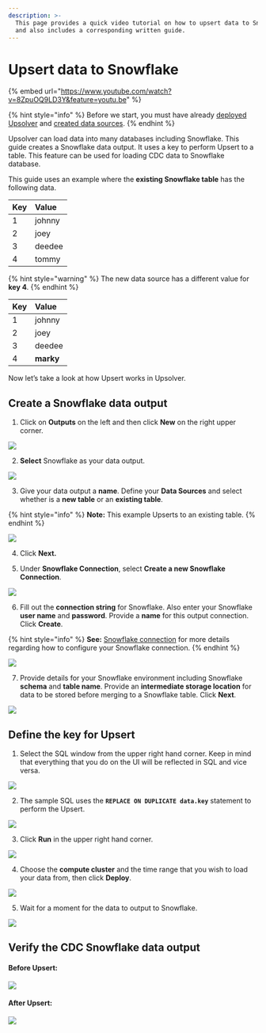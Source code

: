 ```yaml
---
description: >-
  This page provides a quick video tutorial on how to upsert data to Snowflake
  and also includes a corresponding written guide.
---
```


# Upsert data to Snowflake



{% embed url="https://www.youtube.com/watch?v=8ZpuOQ9LD3Y&feature=youtu.be" %}

{% hint style="info" %}
Before we start, you must have already [deployed Upsolver](../../../../getting-started/start-using-upsolver/upsolver-deployment-guide.md) and [created data sources](../../../../connecting-data-sources/amazon-aws-data-sources/amazon-s3-data-source/quick-guide-s3-data-source-1.md).
{% endhint %}

Upsolver can load data into many databases including Snowflake. This guide creates a Snowflake data output. It uses a key to perform Upsert to a table. This feature can be used for loading CDC data to Snowflake database.

This guide uses an example where the **existing Snowflake table** has the following data.

| Key | Value |
| :--- | :--- |
| 1 | johnny |
| 2 | joey |
| 3 | deedee |
| 4 | tommy |

{% hint style="warning" %}
The new data source has a different value for **key 4**.
{% endhint %}

| Key | Value |
| :--- | :--- |
| 1 | johnny |
| 2 | joey |
| 3 | deedee |
| 4 | **marky** |

Now let’s take a look at how Upsert works in Upsolver.

## Create a Snowflake data output

1. Click on **Outputs** on the left and then click **New** on the right upper corner.

![](../../../../.gitbook/assets/screen-shot-2020-09-04-at-8.41.17-am.png)

2. **Select** Snowflake as your data output.

![](../../../../.gitbook/assets/screen-shot-2020-09-05-at-12.15.16-pm.png)

3. Give your data output a **name**. Define your **Data Sources** and select whether is a **new table** or an **existing table**. 

{% hint style="info" %}
**Note:** This example Upserts to an existing table. 
{% endhint %}

![](../../../../.gitbook/assets/image%20%28101%29.png)

4. Click **Next.**

5. Under **Snowflake Connection**, select **Create a new Snowflake Connection**.

![](../../../../.gitbook/assets/screen-shot-2020-09-05-at-12.22.50-pm.png)

6. Fill out the **connection string** for Snowflake. Also enter your Snowflake **user name** and **password**. Provide a **name** for this output connection. Click **Create**.

{% hint style="info" %}
**See:** [Snowflake connection](../../../../administration/connections/snowflake-connection.md) for more details regarding how to configure your Snowflake connection.
{% endhint %}

![](../../../../.gitbook/assets/image%20%2853%29.png)

7. Provide details for your Snowflake environment including Snowflake **schema** and **table name**. Provide an **intermediate storage location** for data to be stored before merging to a Snowflake table. Click **Next**.

![](../../../../.gitbook/assets/image%20%28135%29.png)

## Define the key for Upsert

1. Select the SQL window from the upper right hand corner. Keep in mind that everything that you do on the UI will be reflected in SQL and vice versa. 

![](../../../../.gitbook/assets/screen-shot-2020-09-05-at-11.38.24-am.png)

2. The sample SQL uses the **`REPLACE ON DUPLICATE data.key`** statement to perform the Upsert.

![](../../../../.gitbook/assets/image%20%2876%29.png)

3. Click **Run** in the upper right hand corner.

![](../../../../.gitbook/assets/screen-shot-2020-09-05-at-12.00.11-pm.png)

4. Choose the **compute cluster** and the time range that you wish to load your data from, then click **Deploy**.

![](../../../../.gitbook/assets/image%20%28141%29.png)

5. Wait for a moment for the data to output to Snowflake.

![](../../../../.gitbook/assets/image%20%2888%29.png)

## Verify the CDC Snowflake data output

#### Before Upsert:

![](../../../../.gitbook/assets/image%20%2892%29.png)

#### After Upsert:

![](../../../../.gitbook/assets/image%20%28115%29.png)

